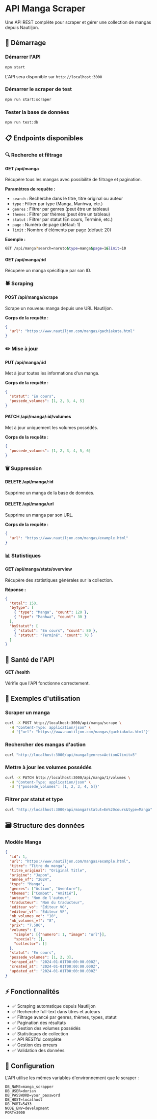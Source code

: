 # API Manga Scraper

Une API REST complète pour scraper et gérer une collection de mangas depuis Nautiljon.

## 🚀 Démarrage

### Démarrer l'API
```bash
npm start
```

L'API sera disponible sur `http://localhost:3000`

### Démarrer le scraper de test
```bash
npm run start:scraper
```

### Tester la base de données
```bash
npm run test:db
```

## 📋 Endpoints disponibles

### 🔍 Recherche et filtrage

#### GET /api/manga
Récupère tous les mangas avec possibilité de filtrage et pagination.

**Paramètres de requête :**
- `search` : Recherche dans le titre, titre original ou auteur
- `type` : Filtrer par type (Manga, Manhwa, etc.)
- `genres` : Filtrer par genres (peut être un tableau)
- `themes` : Filtrer par thèmes (peut être un tableau)
- `statut` : Filtrer par statut (En cours, Terminé, etc.)
- `page` : Numéro de page (défaut: 1)
- `limit` : Nombre d'éléments par page (défaut: 20)

**Exemple :**
```bash
GET /api/manga?search=naruto&type=manga&page=1&limit=10
```

#### GET /api/manga/:id
Récupère un manga spécifique par son ID.

### 🕷️ Scraping

#### POST /api/manga/scrape
Scrape un nouveau manga depuis une URL Nautiljon.

**Corps de la requête :**
```json
{
  "url": "https://www.nautiljon.com/mangas/gachiakuta.html"
}
```

### ✏️ Mise à jour

#### PUT /api/manga/:id
Met à jour toutes les informations d'un manga.

**Corps de la requête :**
```json
{
  "statut": "En cours",
  "possede_volumes": [1, 2, 3, 4, 5]
}
```

#### PATCH /api/manga/:id/volumes
Met à jour uniquement les volumes possédés.

**Corps de la requête :**
```json
{
  "possede_volumes": [1, 2, 3, 4, 5, 6]
}
```

### 🗑️ Suppression

#### DELETE /api/manga/:id
Supprime un manga de la base de données.

#### DELETE /api/manga/url
Supprime un manga par son URL.

**Corps de la requête :**
```json
{
  "url": "https://www.nautiljon.com/mangas/example.html"
}
```

### 📊 Statistiques

#### GET /api/manga/stats/overview
Récupère des statistiques générales sur la collection.

**Réponse :**
```json
{
  "total": 150,
  "byType": [
    { "type": "Manga", "count": 120 },
    { "type": "Manhwa", "count": 30 }
  ],
  "byStatut": [
    { "statut": "En cours", "count": 80 },
    { "statut": "Terminé", "count": 70 }
  ]
}
```

## 🏥 Santé de l'API

#### GET /health
Vérifie que l'API fonctionne correctement.

## 📝 Exemples d'utilisation

### Scraper un manga
```bash
curl -X POST http://localhost:3000/api/manga/scrape \
  -H "Content-Type: application/json" \
  -d '{"url": "https://www.nautiljon.com/mangas/gachiakuta.html"}'
```

### Rechercher des mangas d'action
```bash
curl "http://localhost:3000/api/manga?genres=Action&limit=5"
```

### Mettre à jour les volumes possédés
```bash
curl -X PATCH http://localhost:3000/api/manga/1/volumes \
  -H "Content-Type: application/json" \
  -d '{"possede_volumes": [1, 2, 3, 4, 5]}'
```

### Filtrer par statut et type
```bash
curl "http://localhost:3000/api/manga?statut=En%20cours&type=Manga"
```

## 🗃️ Structure des données

### Modèle Manga
```json
{
  "id": 1,
  "url": "https://www.nautiljon.com/mangas/example.html",
  "titre": "Titre du manga",
  "titre_original": "Original Title",
  "origine": "Japon",
  "annee_vf": "2024",
  "type": "Manga",
  "genres": ["Action", "Aventure"],
  "themes": ["Combat", "Amitié"],
  "auteur": "Nom de l'auteur",
  "traducteur": "Nom du traducteur",
  "editeur_vo": "Éditeur VO",
  "editeur_vf": "Éditeur VF",
  "nb_volumes_vo": "10",
  "nb_volumes_vf": "8",
  "prix": "7.50€",
  "volumes": {
    "simple": [{"numero": 1, "image": "url"}],
    "special": [],
    "collector": []
  },
  "statut": "En cours",
  "possede_volumes": [1, 2, 3],
  "scraped_at": "2024-01-01T00:00:00.000Z",
  "created_at": "2024-01-01T00:00:00.000Z",
  "updated_at": "2024-01-01T00:00:00.000Z"
}
```

## ⚡ Fonctionnalités

- ✅ Scraping automatique depuis Nautiljon
- ✅ Recherche full-text dans titres et auteurs
- ✅ Filtrage avancé par genres, thèmes, types, statut
- ✅ Pagination des résultats
- ✅ Gestion des volumes possédés
- ✅ Statistiques de collection
- ✅ API RESTful complète
- ✅ Gestion des erreurs
- ✅ Validation des données

## 🔧 Configuration

L'API utilise les mêmes variables d'environnement que le scraper :

```env
DB_NAME=manga_scrapper
DB_USER=dorian
DB_PASSWORD=your_password
DB_HOST=localhost
DB_PORT=5433
NODE_ENV=development
PORT=3000
```
